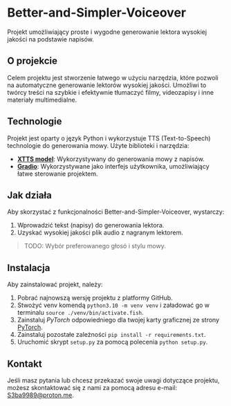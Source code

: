# Better-and-Simpler-Voiceover
Projekt umożliwiający proste i wygodne generowanie lektora wysokiej jakości na podstawie napisów.

## O projekcie
Celem projektu jest stworzenie łatwego w użyciu narzędzia, które pozwoli na automatyczne generowanie lektorów wysokiej jakości. Umożliwi to twórcy treści na szybkie i efektywnie tłumaczyć filmy, videozapisy i inne materiały multimedialne.

## Technologie
Projekt jest oparty o język Python i wykorzystuje TTS (Text-to-Speech) technologie do generowania mowy. Użyte biblioteki i narzędzia:
* [**XTTS model**](https://huggingface.co/coqui/XTTS-v2): Wykorzystywany do generowania mowy z napisów.
* [**Gradio**](https://www.gradio.app/): Wykorzystywane jako interfejs użytkownika, umożliwiający łatwe sterowanie projektem.
## Jak działa
Aby skorzystać z funkcjonalności Better-and-Simpler-Voiceover, wystarczy:

1. Wprowadzić tekst (napisy) do generowania lektora.
2. Uzyskać wysokiej jakości plik audio z nagranym lektorem.

> TODO: Wybór preferowanego głosó i stylu mowy.

## Instalacja
Aby zainstalować projekt, należy:

1. Pobrać najnowszą wersję projektu z platformy GitHub.
2. Stwożyć venv komendą `python3.10 -m venv venv` i załadować go w terminalu `source ./venv/bin/activate.fish`.
3. Zainstaluj *PyTorch* odpowiedniego dla twojej karty graficznej ze strony [PyTorch](https://pytorch.org/get-started/locally/).
4. Zainstaluj pozostałe zależności `pip install -r requirements.txt`.
4. Uruchomić skrypt `setup.py` za pomocą polecenia `python setup.py`.

## Kontakt
Jeśli masz pytania lub chcesz przekazać swoje uwagi dotyczące projektu, możesz skontaktować się z nami za pomocą adresu e-mail: S3ba9989@proton.me.